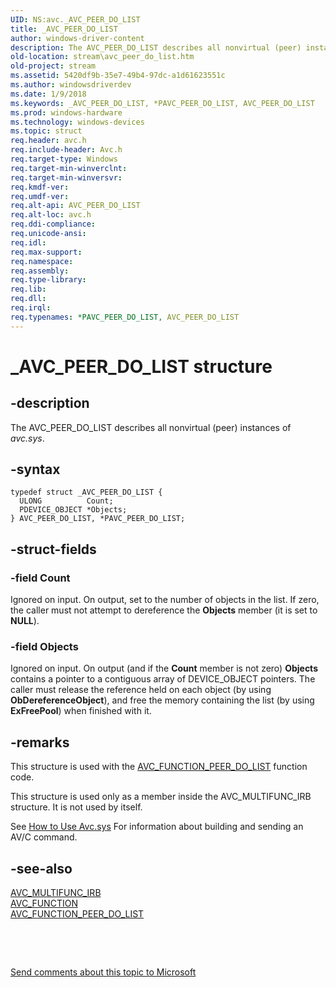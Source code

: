 ```yaml
---
UID: NS:avc._AVC_PEER_DO_LIST
title: _AVC_PEER_DO_LIST
author: windows-driver-content
description: The AVC_PEER_DO_LIST describes all nonvirtual (peer) instances of avc.sys.
old-location: stream\avc_peer_do_list.htm
old-project: stream
ms.assetid: 5420df9b-35e7-49b4-97dc-a1d61623551c
ms.author: windowsdriverdev
ms.date: 1/9/2018
ms.keywords: _AVC_PEER_DO_LIST, *PAVC_PEER_DO_LIST, AVC_PEER_DO_LIST
ms.prod: windows-hardware
ms.technology: windows-devices
ms.topic: struct
req.header: avc.h
req.include-header: Avc.h
req.target-type: Windows
req.target-min-winverclnt: 
req.target-min-winversvr: 
req.kmdf-ver: 
req.umdf-ver: 
req.alt-api: AVC_PEER_DO_LIST
req.alt-loc: avc.h
req.ddi-compliance: 
req.unicode-ansi: 
req.idl: 
req.max-support: 
req.namespace: 
req.assembly: 
req.type-library: 
req.lib: 
req.dll: 
req.irql: 
req.typenames: *PAVC_PEER_DO_LIST, AVC_PEER_DO_LIST
---
```


# _AVC_PEER_DO_LIST structure



## -description
The AVC_PEER_DO_LIST describes all nonvirtual (peer) instances of <i>avc.sys</i>.



## -syntax

````
typedef struct _AVC_PEER_DO_LIST {
  ULONG          Count;
  PDEVICE_OBJECT *Objects;
} AVC_PEER_DO_LIST, *PAVC_PEER_DO_LIST;
````


## -struct-fields

### -field Count

Ignored on input. On output, set to the number of objects in the list. If zero, the caller must not attempt to dereference the <b>Objects</b> member (it is set to <b>NULL</b>).


### -field Objects

Ignored on input. On output (and if the <b>Count</b> member is not zero) <b>Objects</b> contains a pointer to a contiguous array of DEVICE_OBJECT pointers. The caller must release the reference held on each object (by using <b>ObDereferenceObject</b>), and free the memory containing the list (by using <b>ExFreePool</b>) when finished with it.


## -remarks
This structure is used with the <a href="https://msdn.microsoft.com/library/windows/hardware/ff554168">AVC_FUNCTION_PEER_DO_LIST</a> function code.

This structure is used only as a member inside the AVC_MULTIFUNC_IRB structure. It is not used by itself.

See <a href="https://msdn.microsoft.com/3b4ec139-ff01-40bd-8e29-92f554180585">How to Use Avc.sys</a> For information about building and sending an AV/C command.


## -see-also
<dl>
<dt>
<a href="..\avc\ns-avc-_avc_multifunc_irb.md">AVC_MULTIFUNC_IRB</a>
</dt>
<dt>
<a href="..\avc\ne-avc-_tagavc_function.md">AVC_FUNCTION</a>
</dt>
<dt>
<a href="https://msdn.microsoft.com/library/windows/hardware/ff554168">AVC_FUNCTION_PEER_DO_LIST</a>
</dt>
</dl>
 

 

<a href="mailto:wsddocfb@microsoft.com?subject=Documentation%20feedback [stream\stream]:%20AVC_PEER_DO_LIST structure%20 RELEASE:%20(1/9/2018)&amp;body=%0A%0APRIVACY STATEMENT%0A%0AWe use your feedback to improve the documentation. We don't use your email address for any other purpose, and we'll remove your email address from our system after the issue that you're reporting is fixed. While we're working to fix this issue, we might send you an email message to ask for more info. Later, we might also send you an email message to let you know that we've addressed your feedback.%0A%0AFor more info about Microsoft's privacy policy, see http://privacy.microsoft.com/en-us/default.aspx." title="Send comments about this topic to Microsoft">Send comments about this topic to Microsoft</a>

